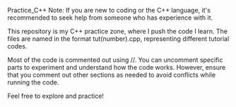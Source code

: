 Practice_C++
Note: If you are new to coding or the C++ language, it's recommended to seek help from someone who has experience with it.

This repository is my C++ practice zone, where I push the code I learn. The files are named in the format tut(number).cpp, representing different tutorial codes.

Most of the code is commented out using //. You can uncomment specific parts to experiment and understand how the code works. However, ensure that you comment out other sections as needed to avoid conflicts while running the code.

Feel free to explore and practice!